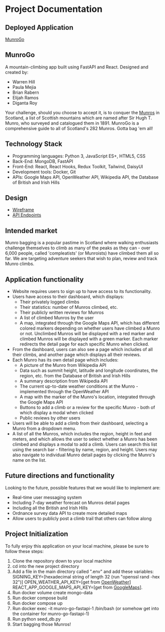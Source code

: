 # Project Documentation

## Deployed Application
[MunroGo](https://elijahram.gitlab.io/munro-go/)

## MunroGo

A mountain-climbing app built using FastAPI and React. Designed and created by:

- Warren Hill
- Paula Mejia
- Brian Rabern
- Elijah Ramos
- Diganta Roy

Your challenge, should you choose to accept it, is to conquer the [Munros](https://en.wikipedia.org/wiki/Munro) in Scotland, a list of Scottish mountains which are named after Sir Hugh T. Munro, who surveyed and catalogued them in 1891. MunroGo is a comprehensive guide to all of Scotland's 282 Munros. Gotta bag 'em all!

## Technology Stack

- Programming languages: Python 3, JavaScript ES+, HTML5, CSS
- Back-End: MongoDB, FastAPI
- Front-End: React, React Hooks, Redux Toolkit, Tailwind, DaisyUI
- Development tools: Docker, Git
- APIs: Google Maps API, OpenWeather API, Wikipedia API, the Database of British and Irish Hills

## Design

- [Wireframe](https://gitlab.com/elijahram/munro-go/-/blob/main/docs/Wireframe.png)
- [API Endpoints](https://gitlab.com/elijahram/munro-go/-/blob/main/docs/api-endpoints.md)

## Intended market

Munro bagging is a popular pastime in Scotland where walking enthusiasts challenge themselves to climb as many of the peaks as they can - over 6,000 people, called 'compleatists' (or Munroists) have climbed them all so far. We are targeting adventure seekers that wish to plan, review and track Munro climbs.

## Application functionality

- Website requires users to sign up to have access to its functionality.
- Users have access to their dashboard, which displays:
  - Their privately logged climbs
  - Their statistics: number of Munros climbed, etc.
  - Their publicly written reviews for Munros
  - A list of climbed Munros by the user
  - A map, integrated through the Google Maps API, which has different colored markers depending on whether users have climbed a Munro or not. Unclimbed Munros will be displayed with a red marker and climbed Munros will be displayed with a green marker. Each marker redirects the detail page for each specific Munro when clicked.
- From the dashboard, users can also see a page which includes of all their climbs, and another page which displays all their reviews.
- Each Munro has its own detail page which includes:
  - A picture of the Munro from Wikipedia API
  - Data such as summit height, latitude and longitude coordinates, the region, etc. from the Database of British and Irish Hills
  - A summary description from Wikipedia API
  - The current up-to-date weather conditions at the Munro - implemented through the OpenWeather API
  - A map with the marker of the Munro's location, integrated through the Google Maps API
  - Buttons to add a climb or a review for the specific Munro - both of which display a modal when clicked
  - Public reviews by other users
- Users will be able to add a climb from their dashboard, selecting a Munro from a dropdown menu.
- A list of all the Munros, which includes the region, height in feet and meters, and which allows the user to select whether a Munro has been climbed and displays a modal to add a climb. Users can search this list using the search bar - filtering by name, region, and height. Users may also navigate to individual Munro detail pages by clicking the Munro's name on the list.

## Future directions and functionality

Looking to the future, possible features that we would like to implement are:

- Real-time user messaging system
- Including 7-day weather forecast on Munros detail pages
- Including all the British and Irish Hills
- Ordnance survey data API to create more detailed maps
- Allow users to publicly post a climb trail that others can follow along

## Project Initialization

To fully enjoy this application on your local machine, please be sure to follow these steps:

1. Clone the repository down to your local machine
2. cd into the new project directory
3. Add a file in the main directory called ".env" and add these variables:
  SIGNING_KEY=[hexadecimal string of length 32 (run "openssl rand -hex 32")]
  OPEN_WEATHER_API_KEY=[get from [OpenWeather](https://openweathermap.org/current)]
  REACT_APP_GOOGLE_MAPS_API_KEY=[get from [GoogleMaps](https://developers.google.com/maps)].
4. Run docker volume create mongo-data
5. Run docker compose build
6. Run docker compose up
7. Run docker exec -it munro-go-fastapi-1 /bin/bash (or somehow get into the container for munro-go-fastapi-1)
8. Run python seed_db.py
9. Start bagging those Munros!
